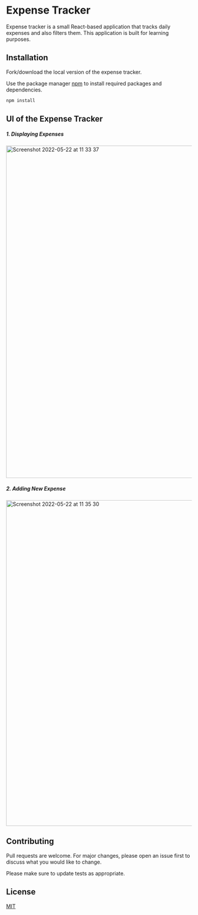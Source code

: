 # Expense Tracker

Expense tracker is a small React-based application that tracks daily expenses and also filters them. This application is built for learning purposes. 

## Installation
Fork/download the local version of the expense tracker.

Use the package manager [npm](https://www.npmjs.com/) to install required packages and dependencies.

```bash
npm install
```

## UI of the Expense Tracker
##### 1. Displaying Expenses
<img width="901" alt="Screenshot 2022-05-22 at 11 33 37" src="https://user-images.githubusercontent.com/30671721/169688937-e6fb15fc-f178-4bdc-9510-39616a73f98e.png">

##### 2. Adding New Expense
<img width="883" alt="Screenshot 2022-05-22 at 11 35 30" src="https://user-images.githubusercontent.com/30671721/169689190-ea1aea25-b47a-42f2-a26f-f63e772919fe.png">



## Contributing
Pull requests are welcome. For major changes, please open an issue first to discuss what you would like to change.


Please make sure to update tests as appropriate.

## License
[MIT](https://choosealicense.com/licenses/mit/)
